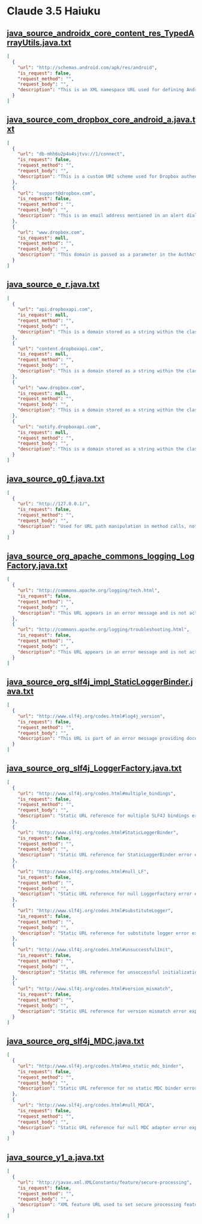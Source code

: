 # Claude 3.5 Haiuku

## [java_source_androidx_core_content_res_TypedArrayUtils.java.txt](../../../prompts/android_6/java_source_androidx_core_content_res_TypedArrayUtils.java.txt)
```json
[
  {
    "url": "http://schemas.android.com/apk/res/android",
    "is_request": false,
    "request_method": "",
    "request_body": "",
    "description": "This is an XML namespace URL used for defining Android attribute names. It is not used to make an HTTP request, but instead serves as a namespace identifier in XML parsing."
  }
]
```

## [java_source_com_dropbox_core_android_a.java.txt](../../../prompts/android_6/java_source_com_dropbox_core_android_a.java.txt)
```json
[
  {
    "url": "db-mhh6u2p4u4sjtvu://1/connect",
    "is_request": false,
    "request_method": "",
    "request_body": "",
    "description": "This is a custom URI scheme used for Dropbox authentication. It is not an HTTP URL and does not make a network request, but is used for deep linking within the Android app."
  },
  {
    "url": "support@dropbox.com",
    "is_request": false,
    "request_method": "",
    "request_body": "",
    "description": "This is an email address mentioned in an alert dialog, not a URL that makes a request."
  },
  {
    "url": "www.dropbox.com",
    "is_request": null,
    "request_method": "",
    "request_body": "",
    "description": "This domain is passed as a parameter in the AuthActivity.h() method, but the actual request details cannot be determined from this code snippet."
  }
]
```

## [java_source_e_r.java.txt](../../../prompts/android_6/java_source_e_r.java.txt)
```json
[
  {
    "url": "api.dropboxapi.com",
    "is_request": null,
    "request_method": "",
    "request_body": "",
    "description": "This is a domain stored as a string within the class. The actual request details cannot be determined from this code snippet as no direct HTTP request is shown."
  },
  {
    "url": "content.dropboxapi.com",
    "is_request": null,
    "request_method": "",
    "request_body": "",
    "description": "This is a domain stored as a string within the class. The actual request details cannot be determined from this code snippet as no direct HTTP request is shown."
  },
  {
    "url": "www.dropbox.com",
    "is_request": null,
    "request_method": "",
    "request_body": "",
    "description": "This is a domain stored as a string within the class. The actual request details cannot be determined from this code snippet as no direct HTTP request is shown."
  },
  {
    "url": "notify.dropboxapi.com",
    "is_request": null,
    "request_method": "",
    "request_body": "",
    "description": "This is a domain stored as a string within the class. The actual request details cannot be determined from this code snippet as no direct HTTP request is shown."
  }
]
```

## [java_source_g0_f.java.txt](../../../prompts/android_6/java_source_g0_f.java.txt)
```json
[
  {
    "url": "http://127.0.0.1/",
    "is_request": false,
    "request_method": "",
    "request_body": "",
    "description": "Used for URL path manipulation in method calls, not an actual network request."
  }
]
```

## [java_source_org_apache_commons_logging_LogFactory.java.txt](../../../prompts/android_6/java_source_org_apache_commons_logging_LogFactory.java.txt)
```json
[
  {
    "url": "http://commons.apache.org/logging/tech.html",
    "is_request": false,
    "request_method": "",
    "request_body": "",
    "description": "This URL appears in an error message and is not actively used to make a network request in the code."
  },
  {
    "url": "http://commons.apache.org/logging/troubleshooting.html",
    "is_request": false,
    "request_method": "",
    "request_body": "",
    "description": "This URL appears in an error message and is not actively used to make a network request in the code."
  }
]
```

## [java_source_org_slf4j_impl_StaticLoggerBinder.java.txt](../../../prompts/android_6/java_source_org_slf4j_impl_StaticLoggerBinder.java.txt)
```json
[
  {
    "url": "http://www.slf4j.org/codes.html#log4j_version",
    "is_request": false,
    "request_method": "",
    "request_body": "",
    "description": "This URL is part of an error message providing documentation for a version compatibility issue. No actual network request is being made in the code."
  }
]
```

## [java_source_org_slf4j_LoggerFactory.java.txt](../../../prompts/android_6/java_source_org_slf4j_LoggerFactory.java.txt)
```json
[
  {
    "url": "http://www.slf4j.org/codes.html#multiple_bindings",
    "is_request": false,
    "request_method": "",
    "request_body": "",
    "description": "Static URL reference for multiple SLF4J bindings error explanation."
  },
  {
    "url": "http://www.slf4j.org/codes.html#StaticLoggerBinder",
    "is_request": false,
    "request_method": "",
    "request_body": "",
    "description": "Static URL reference for StaticLoggerBinder error explanation."
  },
  {
    "url": "http://www.slf4j.org/codes.html#null_LF",
    "is_request": false,
    "request_method": "",
    "request_body": "",
    "description": "Static URL reference for null LoggerFactory error explanation."
  },
  {
    "url": "http://www.slf4j.org/codes.html#substituteLogger",
    "is_request": false,
    "request_method": "",
    "request_body": "",
    "description": "Static URL reference for substitute logger error explanation."
  },
  {
    "url": "http://www.slf4j.org/codes.html#unsuccessfulInit",
    "is_request": false,
    "request_method": "",
    "request_body": "",
    "description": "Static URL reference for unsuccessful initialization error explanation."
  },
  {
    "url": "http://www.slf4j.org/codes.html#version_mismatch",
    "is_request": false,
    "request_method": "",
    "request_body": "",
    "description": "Static URL reference for version mismatch error explanation."
  }
]
```

## [java_source_org_slf4j_MDC.java.txt](../../../prompts/android_6/java_source_org_slf4j_MDC.java.txt)
```json
[
  {
    "url": "http://www.slf4j.org/codes.html#no_static_mdc_binder",
    "is_request": false,
    "request_method": "",
    "request_body": "",
    "description": "Static URL reference for no static MDC binder error explanation."
  },
  {
    "url": "http://www.slf4j.org/codes.html#null_MDCA",
    "is_request": false,
    "request_method": "",
    "request_body": "",
    "description": "Static URL reference for null MDC adapter error explanation."
  }
]
```

## [java_source_y1_a.java.txt](../../../prompts/android_6/java_source_y1_a.java.txt)
```json
[
  {
    "url": "http://javax.xml.XMLConstants/feature/secure-processing",
    "is_request": false,
    "request_method": "",
    "request_body": "",
    "description": "XML feature URL used to set secure processing feature for XML parsing. No HTTP request is made; this is a feature identifier string."
  }
]
```
